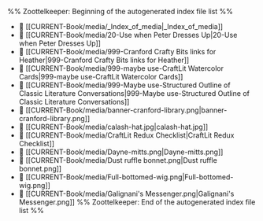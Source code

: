 %% Zoottelkeeper: Beginning of the autogenerated index file list  %%
- 📄 [[CURRENT-Book/media/_Index_of_media|_Index_of_media]]
- 📄 [[CURRENT-Book/media/20-Use when Peter Dresses Up|20-Use when Peter Dresses Up]]
- 📄 [[CURRENT-Book/media/999-Cranford Crafty Bits links for Heather|999-Cranford Crafty Bits links for Heather]]
- 📄 [[CURRENT-Book/media/999-maybe use-CraftLit Watercolor Cards|999-maybe use-CraftLit Watercolor Cards]]
- 📄 [[CURRENT-Book/media/999-Maybe use-Structured Outline of Classic Literature Conversations|999-Maybe use-Structured Outline of Classic Literature Conversations]]
- 📄 [[CURRENT-Book/media/banner-cranford-library.png|banner-cranford-library.png]]
- 📄 [[CURRENT-Book/media/calash-hat.jpg|calash-hat.jpg]]
- 📄 [[CURRENT-Book/media/CraftLit Redux Checklist|CraftLit Redux Checklist]]
- 📄 [[CURRENT-Book/media/Dayne-mitts.png|Dayne-mitts.png]]
- 📄 [[CURRENT-Book/media/Dust ruffle bonnet.png|Dust ruffle bonnet.png]]
- 📄 [[CURRENT-Book/media/Full-bottomed-wig.png|Full-bottomed-wig.png]]
- 📄 [[CURRENT-Book/media/Galignani's Messenger.png|Galignani's Messenger.png]]
%% Zoottelkeeper: End of the autogenerated index file list  %%

